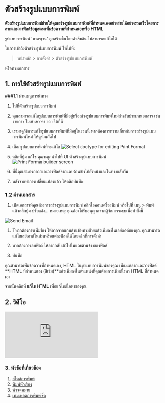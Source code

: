 <!-- add-breadcrumbs -->
# ตัวสร้างรูปแบบการพิมพ์

**ตัวสร้างรูปแบบการพิมพ์ช่วยให้คุณสร้างรูปแบบการพิมพ์ที่กำหนดเองอย่างง่ายได้อย่างรวดเร็วโดยการลากและวางฟิลด์ข้อมูลและเพิ่มข้อความที่กำหนดเองหรือ HTML**

รูปแบบการพิมพ์ 'มาตรฐาน' ถูกสร้างขึ้นโดยค่าเริ่มต้น ไม่สามารถแก้ไขได้

ในการเข้าถึงตัวสร้างรูปแบบการพิมพ์ ให้ไปที่:

> หน้าหลัก > การตั้งค่า > ตัวสร้างรูปแบบการพิมพ์

หรือทางเอกสาร

## 1. การใช้ตัวสร้างรูปแบบการพิมพ์

###1.1 ผ่านเมนูการนำทาง
1. ไปที่ตัวสร้างรูปแบบการพิมพ์
1. คุณสามารถแก้ไขรูปแบบการพิมพ์ที่มีอยู่หรือสร้างรูปแบบการพิมพ์ใหม่สำหรับประเภทเอกสาร เช่น รายการ ใบเสนอราคา ฯลฯ ได้ที่นี่
1. เรามาดูวิธีการแก้ไขรูปแบบการพิมพ์ที่มีอยู่ในส่วนนี้ หากต้องการทราบเกี่ยวกับการสร้างรูปแบบการพิมพ์ใหม่ ให้ดูส่วนถัดไป
1. เลือกรูปแบบการพิมพ์ที่จะแก้ไข
    ![Select doctype for editing Print Format](/docs/assets/img/setup/print/print-format-builder-edit.png)
    
1. คลิกที่ปุ่ม แก้ไข คุณจะถูกนำไปที่ UI ตัวสร้างรูปแบบการพิมพ์
    ![Print Format builder screen](/docs/assets/img/setup/print/print-format-builder-screen.png)

1. ที่นี่คุณสามารถลากและวางฟิลด์จากแถบด้านข้างไปยังหน้าและในทางกลับกัน
1. หลังจากทำการเปลี่ยนแปลงแล้ว ให้คลิกบันทึก

### 1.2 ผ่านเอกสาร
1. เปิดเอกสารที่คุณต้องการสร้างรูปแบบการพิมพ์ คลิกไอคอนเครื่องพิมพ์ หรือไปที่ เมนู > พิมพ์ แล้วคลิกปุ่ม ปรับแต่ง... หมายเหตุ: คุณต้องได้รับอนุญาตจากผู้จัดการระบบเพื่อทำสิ่งนี้

  <img class="screenshot" alt="Send Email" src="{{docs_base_url}}/assets/img/setup/print/print-format-builder-1.gif">

1. Tหากต้องการเพิ่มช่อง ให้ลากจากแถบด้านข้างทางซ้ายแล้วเพิ่มลงในเลย์เอาต์ของคุณ คุณสามารถแก้ไขเลย์เอาต์ในส่วนหรือแต่ละฟิลด์ได้โดยคลิกที่การตั้งค่า
<i class="octicon octicon-gear"></i>

1. หากต้องการลบฟิลด์ ให้ลากกลับเข้าไปในแถบด้านข้างของฟิลด์

1. บันทึก

คุณสามารถเพิ่มข้อความที่กำหนดเอง, HTML ในรูปแบบการพิมพ์ของคุณ เพียงแค่ลากและวางฟิลด์ **HTML ที่กำหนดเอง (สีเข้ม)**แล้วเพิ่มลงในตำแหน่งที่คุณต้องการเพิ่มเนื้อหา HTML ที่กำหนดเอง

จากนั้นคลิกที่ **แก้ไข HTML** เพื่อแก้ไขเนื้อหาของคุณ


## 2. วีดีโอ
<div class="embed-container">
  <iframe src="https://www.youtube.com/embed/cKZHcx1znMc?start=82&rel=0" frameborder="0" allow="autoplay; encrypted-media" allowfullscreen>
  </iframe>
</div>

### 3. หัวข้อที่เกี่ยวข้อง
1. [สไตล์การพิมพ์](/docs/user/manual/th/setting-up/print/print-style)
1. [พิมพ์หัวเรื่อง](/docs/user/manual/th/setting-up/print/print-headings)
1. [หัวจดหมาย](/docs/user/manual/th/setting-up/print/letter-head)
1. [เทมเพลตการพิมพ์เช็ค](/docs/user/manual/th/setting-up/print/cheque-print-template)
